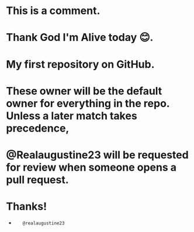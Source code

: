 # This is a comment.
# Thank God I'm Alive today 😊.

# My first repository on GitHub.
# These owner will be the default owner for everything in the repo. Unless a later match takes precedence,
# @Realaugustine23 will be requested for review when someone opens a pull request.
# Thanks!
*        @realaugustine23
